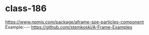 # class-186
https://www.npmjs.com/package/aframe-spe-particles-component
Example:---
https://github.com/stemkoski/A-Frame-Examples
